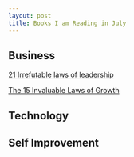 ```yaml
---
layout: post
title: Books I am Reading in July
---
```


## Business
[21 Irrefutable laws of leadership](https://www.amazon.com/21-Irrefutable-Laws-Leadership-Anniversary/dp/149151311X)

[The 15 Invaluable Laws of Growth](https://www.amazon.com/15-Invaluable-Laws-Growth-Potential-ebook/dp/B0076DF6T4/ref=sr_1_1?s=books&ie=UTF8&qid=1499714414&sr=1-1&keywords=laws+of+growth)

## Technology


## Self Improvement
